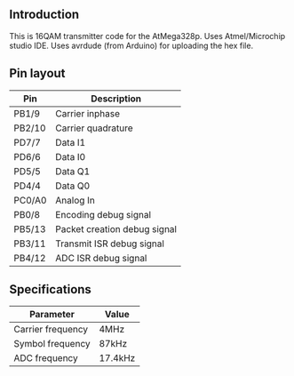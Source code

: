 ## Introduction
This is 16QAM transmitter code for the AtMega328p.
Uses Atmel/Microchip studio IDE.
Uses avrdude (from Arduino) for uploading the hex file.

## Pin layout
| Pin | Description |
| --- | --- |
| PB1/9 | Carrier inphase |
| PB2/10 | Carrier quadrature |
| PD7/7 | Data I1 |
| PD6/6 | Data I0 |
| PD5/5 | Data Q1 |
| PD4/4 | Data Q0 |
| PC0/A0 | Analog In |
| PB0/8 | Encoding debug signal |
| PB5/13 | Packet creation debug signal |
| PB3/11 | Transmit ISR debug signal |
| PB4/12 | ADC ISR debug signal |

## Specifications
| Parameter | Value |
| --- | --- |
| Carrier frequency | 4MHz |
| Symbol frequency | 87kHz |
| ADC frequency | 17.4kHz |
